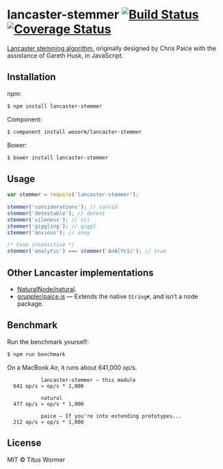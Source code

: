 # lancaster-stemmer [![Build Status](https://travis-ci.org/wooorm/lancaster-stemmer.svg?branch=master)](https://travis-ci.org/wooorm/lancaster-stemmer) [![Coverage Status](https://img.shields.io/coveralls/wooorm/lancaster-stemmer.svg)](https://coveralls.io/r/wooorm/lancaster-stemmer?branch=master)

[Lancaster stemming algorithm](http://www.comp.lancs.ac.uk/computing/research/stemming/index.htm), originally designed by Chris Paice with the assistance of Gareth Husk, in JavaScript.

## Installation

npm:
```sh
$ npm install lancaster-stemmer
```

Component:
```sh
$ component install wooorm/lancaster-stemmer
```

Bower:
```sh
$ bower install lancaster-stemmer
```

## Usage

```js
var stemmer = require('lancaster-stemmer');

stemmer('considerations'); // consid
stemmer('detestable'); // detest
stemmer('vileness'); // vil
stemmer('giggling'); // giggl
stemmer('anxious'); // anxy

/* Case insensitive */
stemmer('analytic') === stemmer('AnAlYtIc'); // true
```

## Other Lancaster implementations

- [NaturalNode/natural](https://github.com/NaturalNode/natural).
- [gruppler/paice.js](https://github.com/gruppler/paice.js) — Extends the native `String#`, and isn’t a node package.

## Benchmark

Run the benchmark yourself:

```sh
$ npm run benchmark
```

On a MacBook Air, it runs about 641,000 op/s.

```
           lancaster-stemmer — this module
  641 op/s » op/s * 1,000

           natural
  477 op/s » op/s * 1,000

           paice — If you're into extending prototypes...
  212 op/s » op/s * 1,000
```

## License

MIT © Titus Wormer

